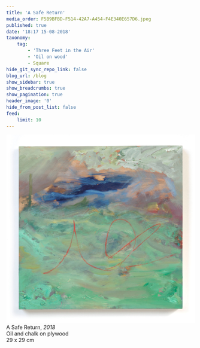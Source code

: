 ```yaml
---
title: 'A Safe Return'
media_order: F5B9BFBD-F514-42A7-A454-F4E340E657D6.jpeg
published: true
date: '18:17 15-08-2018'
taxonomy:
    tag:
        - 'Three Feet in the Air'
        - 'Oil on wood'
        - Square
hide_git_sync_repo_link: false
blog_url: /blog
show_sidebar: true
show_breadcrumbs: true
show_pagination: true
header_image: '0'
hide_from_post_list: false
feed:
    limit: 10
---
```


[![A Safe Return](F5B9BFBD-F514-42A7-A454-F4E340E657D6.jpeg)](/blog/a-safe-return)
A Safe Return, _2018_  
Oil and chalk on plywood  
29 x 29 cm